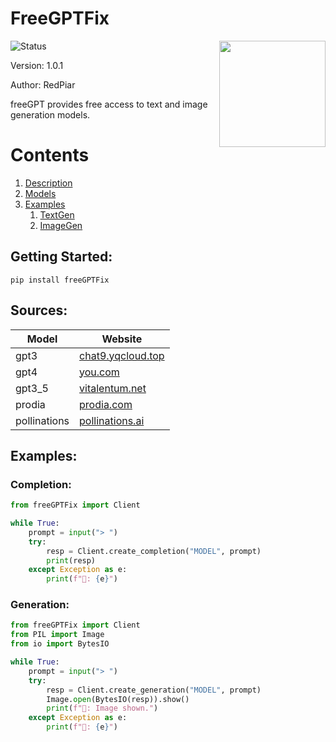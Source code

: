# FreeGPTFix

<img src="https://repository-images.githubusercontent.com/636250478/f62a1186-b84b-4e7a-86f1-145e32163a59" align="right" width=170>

![Status](https://img.shields.io/pypi/status/freeGPT)

Version: 1.0.1

Author: RedPiar

freeGPT provides free access to text and image generation models.

# Contents

1. [Description](#desc)
2. [Models](#sources)
3. [Examples](#examples)
   1. [TextGen](#completion)
   2. [ImageGen](#generation)

## Getting Started:

    pip install freeGPTFix

## Sources:

| Model        | Website                                                |
| ------------ | ------------------------------------------------------ |
| gpt3         | [chat9.yqcloud.top](https://chat9.yqcloud.top/)        |
| gpt4         | [you.com](https://you.com/)                            |
| gpt3_5       | [vitalentum.net](https://vitalentum.net/free-chat-gpt) |
| prodia       | [prodia.com](https://prodia.com/)                      |
| pollinations | [pollinations.ai](https://pollinations.ai/)            |

## Examples:

### Completion:

```python
from freeGPTFix import Client

while True:
    prompt = input("> ")
    try:
        resp = Client.create_completion("MODEL", prompt)
        print(resp)
    except Exception as e:
        print(f"🤖: {e}")
```

### Generation:

```python
from freeGPTFix import Client
from PIL import Image
from io import BytesIO

while True:
    prompt = input("> ")
    try:
        resp = Client.create_generation("MODEL", prompt)
        Image.open(BytesIO(resp)).show()
        print(f"🤖: Image shown.")
    except Exception as e:
        print(f"🤖: {e}")
```
